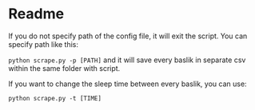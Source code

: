 # Readme 
If you do not specify path of the config file, it will exit the script. You can specify path like this:

`python scrape.py -p [PATH]` and it will save every baslik in separate csv within the same folder with script.

If you want to change the sleep time between every baslik, you can use:

`python scrape.py -t [TIME]`
